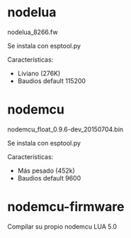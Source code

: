 # nodelua #

nodelua_8266.fw

Se instala con esptool.py

Características:

* Liviano (276K)
* Baudios default 115200

# nodemcu #

nodemcu_float_0.9.6-dev_20150704.bin 

Se instala con esptool.py

Características:

* Más pesado (452k)
* Baudios default 9600

# nodemcu-firmware #

Compilar su propio nodemcu LUA 5.0
